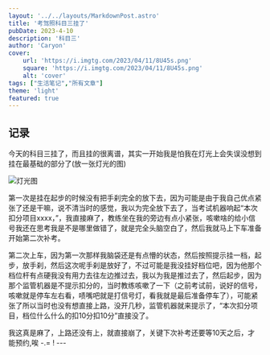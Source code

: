 ```yaml
---
layout: '../../layouts/MarkdownPost.astro'
title: '考驾照科目三挂了'
pubDate: 2023-4-10
description: '科目三'
author: 'Caryon'
cover:
    url: 'https://i.imgtg.com/2023/04/11/8U45s.png'
    square: 'https://i.imgtg.com/2023/04/11/8U45s.png'
    alt: 'cover'
tags: ["生活笔记","所有文章"]
theme: 'light'
featured: true
---
```


## 记录
今天的科目三挂了，而且挂的很离谱，其实一开始我是怕我在灯光上会失误没想到挂在最基础的部分了(放一张灯光的图)


![灯光图](https://i.imgtg.com/2023/04/11/8UgDP.jpg)


第一次是挂在起步的时候没有把手刹完全的放下去，因为可能是由于我自己优点紧张了还是干嘛，说不清当时的感觉，我以为完全放下去了，当考试机器响起“本次扣分项目xxxx，”，我直接麻了，教练坐在我的旁边有点小紧张，咳嗽啥的给小信号我还在思考我是不是哪里做错了，就是完全头脑空白了，然后我就马上下车准备开始第二次补考。


第二次上车，因为第一次那样我脑袋还是有点懵的状态，然后按照提示挂一档，起步，放手刹，然后这次呢手刹是放好了，不过可能是我没挂好档位吧，因为他那个档位杆有点硬我没有用力去往左边推过去，我以为我是推过去了，然后起步，因为那个监管机器是不提示扣分的，当时教练咳嗽了一下（之前考试前，说好的信号，咳嗽就是停车左右看，啧嘴吧就是打信号灯，看我就是最后准备停车了），可能紧张了所以当时也没有想直接上路，没开几秒，监管机器就来提示了，“本次扣分项目，档位什么什么的扣10分扣10分”直接没了。


我这真是麻了，上路还没有上，就直接崩了，关键下次补考还要等10天之后，才能预约,唉 -.= ! ---